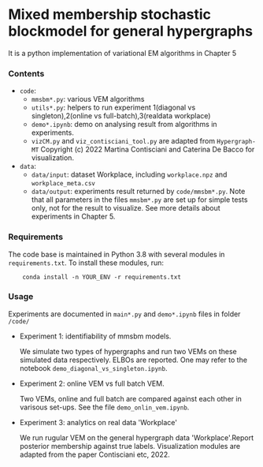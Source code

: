 # Mixed membership stochastic blockmodel for general hypergraphs

It is a python implementation of variational EM algorithms in Chapter 5

### Contents
- `code`:
    - `mmsbm*.py`: various VEM algorithms
    - `utils*.py`: helpers to run experiment 1(diagonal vs singleton),2(online vs full-batch),3(realdata workplace)
    - `demo*.ipynb`: demo on analysing result from algorithms in experiments.
    - `vizCM.py` and `viz_contisciani_tool.py` are adapted from `Hypergraph-MT` Copyright (c) 2022 Martina Contisciani and Caterina De Bacco for visualization.
- `data`:
    - `data/input`: dataset Workplace, including  `workplace.npz` and `workplace_meta.csv`
    - `data/output`: experiments result returned by `code/mmsbm*.py`. Note that all parameters in the files `mmsbm*.py` are set up for simple tests only, not for the result to visualize. See more details about experiments in Chapter 5.


### Requirements
The code base is maintained in Python 3.8 with several modules in `requirements.txt`. To install these modules, run:
```shell
    conda install -n YOUR_ENV -r requirements.txt
```


### Usage

Experiments are documented in `main*.py` and `demo*.ipynb` files in folder `/code/`

- Experiment $1$: identifiability of mmsbm models.

    We simulate two types of hypergraphs and run two VEMs on these simulated data respectively. ELBOs are reported. One may refer to the notebook `demo_diagonal_vs_singleton.ipynb`.


- Experiment $2$: online VEM vs full batch VEM.

    Two VEMs, online and full batch are compared against each other in varisous set-ups. See the file `demo_onlin_vem.ipynb`.


- Experiment $3$: analytics on real data 'Workplace'

    We run rugular VEM on the general hypergraph data 'Workplace'.Report posterior membership against true labels. Visualization modules are adapted from the paper Contisciani etc, 2022.








